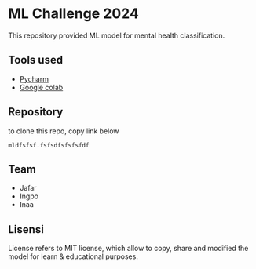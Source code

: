 # ML Challenge 2024
This repository provided ML model for mental health classification.

## Tools used
- [Pycharm](https://www.jetbrains.com/pycharm/) 
- [Google colab](https://colab.research.google.com/)

## Repository
to clone this repo, copy link below 
```
mldfsfsf.fsfsdfsfsfsfdf
```
## Team
- Jafar
- Ingpo
- Inaa

## Lisensi
License refers to MIT license, which allow to copy, share and modified the model for learn & educational purposes.